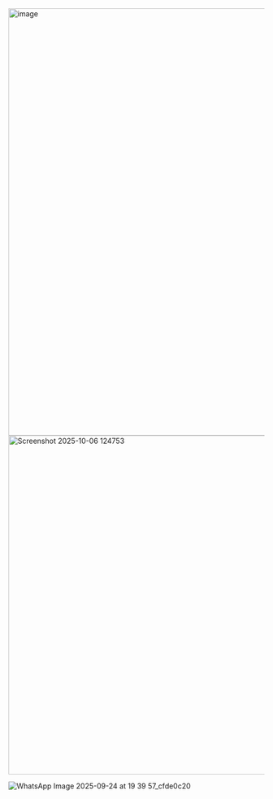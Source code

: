 <img width="660" height="839" alt="image" src="https://github.com/user-attachments/assets/1326bbb5-9446-4320-8947-56c69f16de21" />



<img width="959" height="666" alt="Screenshot 2025-10-06 124753" src="https://github.com/user-attachments/assets/0c58d5e0-e209-44cf-a494-95c21d457309" />



![WhatsApp Image 2025-09-24 at 19 39 57_cfde0c20](https://github.com/user-attachments/assets/89ac3f89-e597-4bcb-8165-a23c51e44e69)
